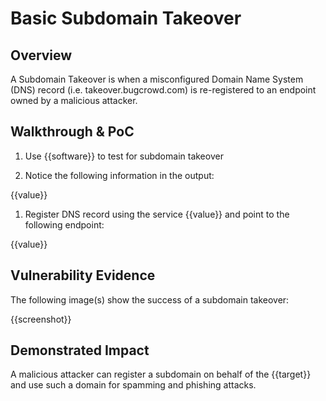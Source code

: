 # Basic Subdomain Takeover

## Overview
<!--
**Please replace text in each section below**

This format is a good guide:
[VULNTYPE] in [COMPONENT] in [APPLICATION] allows [ATTACKER] to [IMPACT] via [VECTOR] 
**Please replace text in each section below**

Basic Subdomain Takeover Report

Resources:
- <https://labs.detectify.com/2014/10/21/hostile-subdomain-takeover-using-herokugithubdesk-more/>


-->
A Subdomain Takeover is when a misconfigured Domain Name System (DNS) record (i.e. takeover.bugcrowd.com) is re-registered to an endpoint owned by a malicious attacker. 


## Walkthrough & PoC
<!--
Provide a step-by-step walkthrough on how to access the vulnerable injection point, and how to exploit the vulnerability.
Adding a dot-pointed walkthrough with relevant screenshots will speed triage time and result in faster rewards!

Example:

1. Browse to the URL `takeover.inscope.com/proof.txt` or run the command

```bash
curl takeover.inscope.com/proof.txt
```

1. You will see my Bugcrowd Username returned by Curl

```text
Subdomain Takeover of takeover.inscope.com by l33tHax0r1337
```

-->

1. Use {{software}} to test for subdomain takeover

1. Notice the following information in the output:

{{value}}

1. Register DNS record using the service {{value}} and point to the following endpoint:

{{value}}

## Vulnerability Evidence
<!--
Subdomain takeovers require some form of evidence that can be viewed by the team who triage this vulnerability, once you have taken over the subdomain, hosting a file containing your Bugcrowd username or the Submission ID will be sufficient.
-->

The following image(s) show the success of a subdomain takeover:

{{screenshot}}

## Demonstrated Impact
<!--
Describe the impact of the takeover from this subdomain to the company, what effect could this have towards their operations, their public image, how frequently is this domain used, is this meant to be public facing? 
--> 

A malicious attacker can register a subdomain on behalf of the {{target}} and use such a domain for spamming and phishing attacks.
